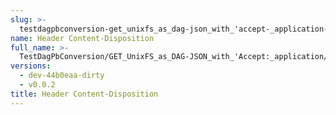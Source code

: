 ```yaml
---
slug: >-
  testdagpbconversion-get_unixfs_as_dag-json_with_'accept-_application-vnd-ipld-dag-json'_converts_to_the_expected_content-type-header_content-disposition
name: Header Content-Disposition
full_name: >-
  TestDagPbConversion/GET_UnixFS_as_DAG-JSON_with_'Accept:_application/vnd.ipld.dag-json'_converts_to_the_expected_Content-Type/Header_Content-Disposition
versions:
  - dev-44b0eaa-dirty
  - v0.0.2
title: Header Content-Disposition
---
```


